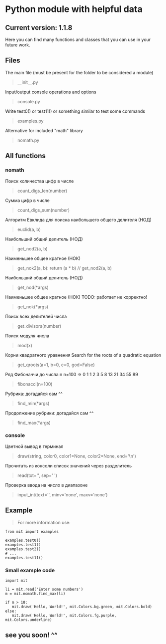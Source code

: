 # Python module with helpful data

## Current version: 1.1.8
Here you can find many functions and classes that you can use in your future work.

## Files
The main file (must be present for the folder to be considered a module)
> \_\_init\_\_.py

Input/output console operations and options
> console.py

Write test0() or test11() or something similar to test some commands
> examples.py

Alternative for included "math" library
> nomath.py

## All functions

### nomath
   Поиск количества цифр в числе
   > count_digs_len(number)

   Сумма цифр в числе
   > count_digs_sum(number)

   Алгоритм Евклида
   для поиска наибольшего общего делителя (НОД)
   > euclid(a, b)

   Наибольший общий делитель (НОД)
   > get_nod2(a, b)

   Наименьшее общее кратное (НОК)
   > get_nok2(a, b):
       return (a * b) // get_nod2(a, b)

   Наибольший общий делитель (НОД)
   > get_nod(\*args)

   Наименьшее общее кратное (НОК)
   TODO: работает не корректно!
   > get_nok(\*args)

   Поиск всех делителей числа
   > get_divisors(number)

   Поиск модуля числа
   > mod(x)

   Корни квадратного уравнения
   Search for the roots of a quadratic equation
   > get_qroots(a=1, b=0, c=0, god=False)

   Ряд Фибоначчи до числа n
   n=100 =>  0 1 1 2 3 5 8 13 21 34 55 89
   > fibonacci(n=100)

   Рубрика: догадайся сам ^^
   > find_min(\*args)

   Продолжение рубрики: догадайся сам ^^
   > find_max(\*args)

### console

Цветной вывод в терминал
> draw(string, color0, color1=None, color2=None, end='\n')

Прочитать из консоли список значений через разделитель
> read(txt='', sep=' ')

Проверка ввода на число в диапазоне
> input_int(text='', minv='none', maxv='none')


## Example

> For more information use:

```
from mit import examples

examples.test0()
examples.test1()
examples.test2()
# ...
examples.test11()

```

### Small example code

```
import mit

li = mit.read('Enter some numbers')
m = mit.nomath.find_max(li)

if m > 10:
   mit.draw('Hello, World!', mit.Colors.bg.green, mit.Colors.bold)
else:
   mit.draw('Hello, World!', mit.Colors.fg.purple, mit.Colors.underline)
```

## **see you soon! ^^**
